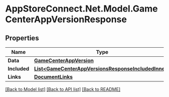 # AppStoreConnect.Net.Model.GameCenterAppVersionResponse

## Properties

Name | Type | Description | Notes
------------ | ------------- | ------------- | -------------
**Data** | [**GameCenterAppVersion**](GameCenterAppVersion.md) |  | 
**Included** | [**List&lt;GameCenterAppVersionsResponseIncludedInner&gt;**](GameCenterAppVersionsResponseIncludedInner.md) |  | [optional] 
**Links** | [**DocumentLinks**](DocumentLinks.md) |  | 

[[Back to Model list]](../README.md#documentation-for-models) [[Back to API list]](../README.md#documentation-for-api-endpoints) [[Back to README]](../README.md)


